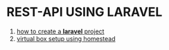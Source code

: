 # REST-API USING LARAVEL

1. [how to create a **laravel** project](Docs/initialSetup.md)
1. [virtual box setup using homestead](Docs/homestead.md)